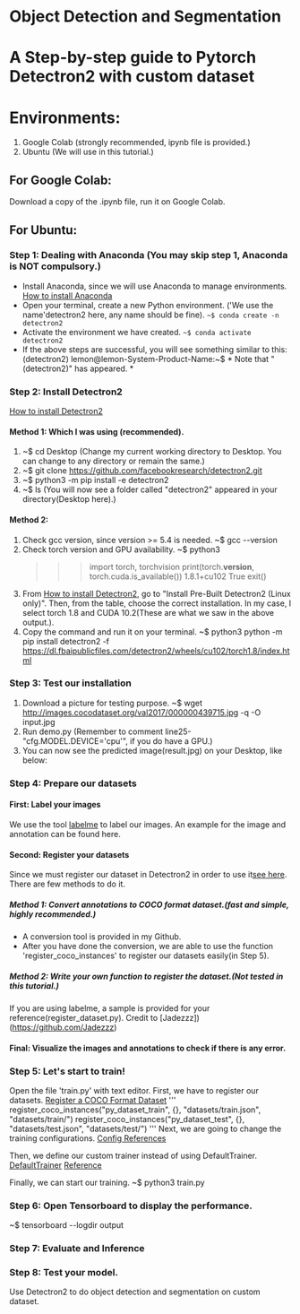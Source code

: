 # Object Detection and Segmentation
# A Step-by-step guide to Pytorch Detectron2 with custom dataset
# Environments:
1. Google Colab (strongly recommended, ipynb file is provided.)
2. Ubuntu (We will use in this tutorial.)

## For Google Colab:
Download a copy of the .ipynb file, run it on Google Colab.

## For Ubuntu:
### Step 1: Dealing with Anaconda (You may skip step 1, Anaconda is NOT compulsory.)
* Install Anaconda, since we will use Anaconda to manage environments.
[How to install Anaconda](https://docs.anaconda.com/anaconda/install/linux/)
* Open your terminal, create a new Python environment. ('We use the name'detectron2 here, any name should be fine).
`~$ conda create -n detectron2`
* Activate the environment we have created.
`~$ conda activate detectron2`
* If the above steps are successful, you will see something similar to this:
(detectron2) lemon@lemon-System-Product-Name:~$  * Note that "(detectron2)" has appeared. *

### Step 2: Install Detectron2
[How to install Detectron2](https://detectron2.readthedocs.io/en/latest/tutorials/install.html)
#### Method 1: Which I was using (recommended).
1. ~$ cd Desktop (Change my current working directory to Desktop. You can change to any directory or remain the same.)
2. ~$ git clone https://github.com/facebookresearch/detectron2.git
3. ~$ python3 -m pip install -e detectron2
4. ~$ ls (You will now see a folder called "detectron2" appeared in your directory(Desktop here).)
#### Method 2:
1. Check gcc version, since version >= 5.4 is needed.
   ~$ gcc --version
2. Check torch version and GPU availability.
   ~$ python3
   >>> import torch, torchvision
   >>> print(torch.__version__, torch.cuda.is_available())
   1.8.1+cu102 True
   >>> exit()
3. From [How to install Detectron2](https://detectron2.readthedocs.io/en/latest/tutorials/install.html), go to     "Install Pre-Built Detectron2 (Linux only)". Then, from the table, choose the correct installation. In my case, I select torch 1.8 and CUDA 10.2(These are what we saw in the above output.).
4. Copy the command and run it on your terminal.
   ~$ python3 python -m pip install detectron2 -f https://dl.fbaipublicfiles.com/detectron2/wheels/cu102/torch1.8/index.html

### Step 3: Test our installation
1. Download a picture for testing purpose.
   ~$ wget http://images.cocodataset.org/val2017/000000439715.jpg -q -O input.jpg
2. Run demo.py 
   (Remember to comment line25-"cfg.MODEL.DEVICE='cpu'", if you do have a GPU.)
3. You can now see the predicted image(result.jpg) on your Desktop, like below:

### Step 4: Prepare our datasets
#### First: Label your images
We use the tool [labelme](https://github.com/wkentaro/labelme) to label our images.
An example for the image and annotation can be found here.
#### Second: Register your datasets
Since we must register our dataset in Detectron2 in order to use it[see here](https://detectron2.readthedocs.io/en/latest/tutorials/datasets.html).
There are few methods to do it.
##### Method 1: Convert annotations to COCO format dataset.(fast and simple, highly recommended.)
- A conversion tool is provided in my Github.
- After you have done the conversion, we are able to use the function 'register_coco_instances' to register our datasets easily(in Step 5).
##### Method 2: Write your own function to register the dataset.(Not tested in this tutorial.)
If you are using labelme, a sample is provided for your reference(register_dataset.py).
Credit to [Jadezzz])(https://github.com/Jadezzz)
#### Final: Visualize the images and annotations to check if there is any error.

### Step 5: Let's start to train!
Open the file 'train.py' with text editor.
First, we have to register our datasets.
[Register a COCO Format Dataset](https://detectron2.readthedocs.io/en/latest/tutorials/datasets.html)
'''
register_coco_instances("py_dataset_train", {}, "datasets/train.json", "datasets/train/")
register_coco_instances("py_dataset_test", {}, "datasets/test.json", "datasets/test/")
'''
Next, we are going to change the training configurations. 
[Config References](https://detectron2.readthedocs.io/en/latest/modules/config.html#config-references)

Then, we define our custom trainer instead of using DefaultTrainer. [DefaultTrainer](https://detectron2.readthedocs.io/en/latest/modules/engine.html)
[Reference](https://github.com/facebookresearch/detectron2/blob/master/projects/DeepLab/train_net.py)

Finally, we can start our training.
~$ python3 train.py



### Step 6: Open Tensorboard to display the performance.
~$ tensorboard --logdir output
 

### Step 7: Evaluate and Inference

### Step 8: Test your model.

Use Detectron2 to do object detection and segmentation on custom dataset.
